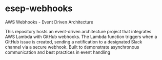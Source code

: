 # esep-webhooks
AWS Webhooks - Event Driven Architecture

This repository hosts an event-driven architecture project that integrates AWS Lambda with GitHub webhooks. The Lambda function triggers when a GitHub issue is created, sending a notification to a designated Slack channel via a secure webhook. Built to demonstrate asynchronous communication and best practices in event handling

